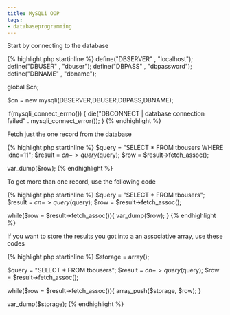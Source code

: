 ```yaml
---
title: MySQLi OOP
tags:
- databaseprogramming
---
```


Start by connecting to the database

{% highlight php startinline %}
define("DBSERVER" , "localhost");
define("DBUSER" , "dbuser");
define("DBPASS" , "dbpassword");
define("DBNAME" , "dbname");

global $cn;

$cn = new mysqli(DBSERVER,DBUSER,DBPASS,DBNAME);

if(mysqli_connect_errno()) {
  die("DBCONNECT | database connection failed" . mysqli_connect_error());
}
{% endhighlight %}

Fetch just the one record from the database

{% highlight php startinline %}
$query = "SELECT * FROM tbousers WHERE idno=11";
$result = $cn->query($query);
$row = $result->fetch_assoc();

var_dump($row);
{% endhighlight %}

To get more than one record, use the following code

{% highlight php startinline %}
$query = "SELECT * FROM tbousers";
$result = $cn->query($query);
$row = $result->fetch_assoc();

while($row = $result->fetch_assoc()){
  var_dump($row);
}
{% endhighlight %}

If you want to store the results you got into a an associative array, use these codes

{% highlight php startinline %}
$storage = array();

$query = "SELECT * FROM tbousers";
$result = $cn->query($query);
$row = $result->fetch_assoc();

while($row = $result->fetch_assoc()){
  array_push($storage, $row);
}

var_dump($storage);
{% endhighlight %}

